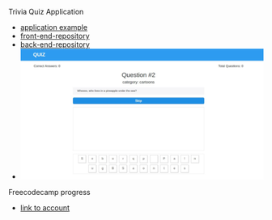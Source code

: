 Trivia Quiz Application
- [application example](https://quiz-client-side.herokuapp.com/)
- [front-end-repository](https://github.com/AlexPurhalo/quiz)
- [back-end-repository](https://github.com/AlexPurhalo/quiz-back)
- ![how it looks ](https://raw.githubusercontent.com/AlexPurhalo/kottans_web_test/master/task_2/how-looks-app.jpg)

Freecodecamp progress
- [link to account](https://www.freecodecamp.com/alexpurhalo)
